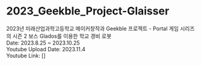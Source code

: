 # 2023_Geekble_Project-Glaisser
2023년 미래산업과학고등학교 메이커창작과 Geekble 프로젝트 - Portal 게임 시리즈의 시즌 2 보스 Glados를 이용한 학교 경비 로봇<br>
Date: 2023.8.25 ~ 2023.10.25<br>
Youtube Upload Date: 2023.11.4<br>
Youtube Link: []<br>
